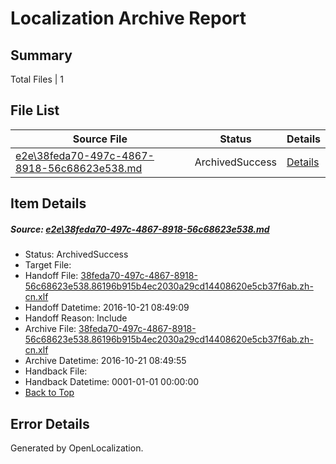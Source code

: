 # <a name='report-top'></a> Localization Archive Report

## Summary
 Total Files | 1

## File List
 Source File | Status | Details 
 ----------- | ------ | ------- 
 [e2e\38feda70-497c-4867-8918-56c68623e538.md](https://github.com/OpenLocalizationTestOrg/ol-test0/blob/06692a9d4f9e40b1f4c4bfcd16468e14a1fc6248/e2e/38feda70-497c-4867-8918-56c68623e538.md) | ArchivedSuccess | [Details](#aec647a6eb5b0df78e58d05921f4d476de2296c15)

## Item Details
##### <a name='aec647a6eb5b0df78e58d05921f4d476de2296c15'></a> Source: [e2e\38feda70-497c-4867-8918-56c68623e538.md](https://github.com/OpenLocalizationTestOrg/ol-test0/blob/06692a9d4f9e40b1f4c4bfcd16468e14a1fc6248/e2e/38feda70-497c-4867-8918-56c68623e538.md)
* Status: ArchivedSuccess
* Target File: 
* Handoff File: [38feda70-497c-4867-8918-56c68623e538.86196b915b4ec2030a29cd14408620e5cb37f6ab.zh-cn.xlf](https://github.com/OpenLocalizationTestOrg/ol-test0-handoff/blob/009046d62b3e3ccf15120ce9dfe0ca6a12d34808/ol-handoff/OpenLocalizationTestOrg/ol-test0-zhcn/shujia/ht/38feda70-497c-4867-8918-56c68623e538.86196b915b4ec2030a29cd14408620e5cb37f6ab.zh-cn.xlf)
* Handoff Datetime: 2016-10-21 08:49:09
* Handoff Reason: Include
* Archive File: [38feda70-497c-4867-8918-56c68623e538.86196b915b4ec2030a29cd14408620e5cb37f6ab.zh-cn.xlf](https://github.com/OpenLocalizationTestOrg/ol-test0-handoff/blob/dc904bffcc09543998ad68f0f3bda9260eb6d4a3/ol-archive/OpenLocalizationTestOrg/ol-test0-zhcn/shujia/ht/38feda70-497c-4867-8918-56c68623e538.86196b915b4ec2030a29cd14408620e5cb37f6ab.zh-cn.xlf)
* Archive Datetime: 2016-10-21 08:49:55
* Handback File: 
* Handback Datetime: 0001-01-01 00:00:00
* [Back to Top](#report-top)


## Error Details

Generated by OpenLocalization.
